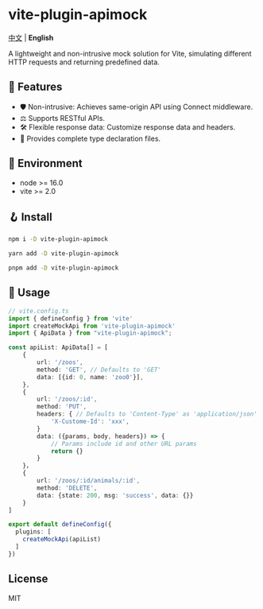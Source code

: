 # vite-plugin-apimock

[中文](./README.md) | **English**

A lightweight and non-intrusive mock solution for Vite, simulating different HTTP requests and returning predefined data.

## 📌 Features

- 🛡️ Non-intrusive: Achieves same-origin API using Connect middleware.
- ⚖️ Supports RESTful APIs.
- 🛠️ Flexible response data: Customize response data and headers.
- 🔐 Provides complete type declaration files.

## 🐳 Environment

- node >= 16.0
- vite >= 2.0

## 🪝 Install

```bash
npm i -D vite-plugin-apimock
```
```bash
yarn add -D vite-plugin-apimock
```
```bash
pnpm add -D vite-plugin-apimock
```

## 🚩 Usage

```ts
// vite.config.ts
import { defineConfig } from 'vite'
import createMockApi from 'vite-plugin-apimock'
import { ApiData } from "vite-plugin-apimock";

const apiList: ApiData[] = [
    {
        url: '/zoos',
        method: 'GET', // Defaults to 'GET'
        data: [{id: 0, name: 'zoo0'}],
    },
    {
        url: '/zoos/:id',
        method: 'PUT',
        headers: { // Defaults to 'Content-Type' as 'application/json'
            'X-Custome-Id': 'xxx',
        }
        data: ({params, body, headers}) => {
            // Params include id and other URL params
            return {}
        }
    }，
    {
        url: '/zoos/:id/animals/:id',
        method: 'DELETE',
        data: {state: 200, msg: 'success', data: {}}
    }
]

export default defineConfig({
  plugins: [
    createMockApi(apiList)
  ]
})
```

## License

MIT